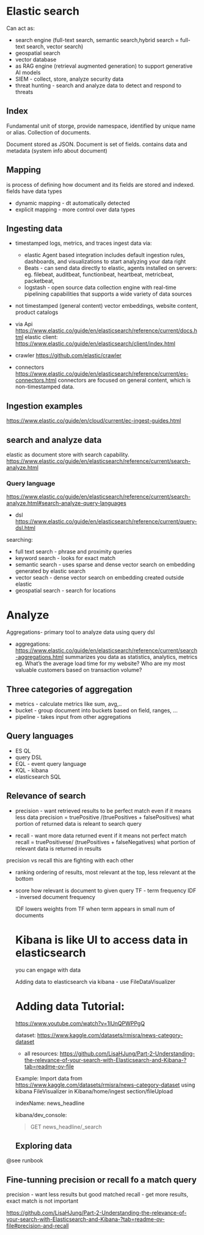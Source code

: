 

# Elastic search
Can act as:
- search engine (full-text search, semantic search,hybrid search = full-text search, vector search)
- geospatial search
- vector database
- as RAG engine (retrieval augmented generation) to support generative AI models
- SIEM - collect, store, analyze security data
- threat hunting - search and analyze data to detect and respond to threats


## Index
Fundamental unit of storge, provide namespace, identified by unique name or alias. Collection of documents.

Document stored as JSON. Document is set of fields. contains data and metadata (system info about document)

## Mapping
is process of defining how document and its fields are stored and indexed.
fields have data types
- dynamic mapping - dt automatically detected
- explicit mapping - more control over data types
  


## Ingesting data
- timestamped 
   logs, metrics, and traces
   ingest data via:
     - elastic Agent based integration includes default ingestion rules, dashboards, and visualizations to start analyzing your data right 
     - Beats - can send data directly to elastic, agents installed on servers: eg. filebeat, auditbeat,
      functionbeat, heartbeat, metricbeat, packetbeat, 
     - logstash - open source data collection engine with real-time pipelining capabilities that supports a wide variety of data sources
- not timestamped (general content) 
  vector embeddings, website content, product catalogs

- via  Api 
https://www.elastic.co/guide/en/elasticsearch/reference/current/docs.html
   elastic client: https://www.elastic.co/guide/en/elasticsearch/client/index.html
- crawler https://github.com/elastic/crawler
- connectors https://www.elastic.co/guide/en/elasticsearch/reference/current/es-connectors.html
 connectors are focused on general content, which is non-timestamped data.


 ## Ingestion examples
 https://www.elastic.co/guide/en/cloud/current/ec-ingest-guides.html

 ## search and analyze data
 elastic as document store with search capability.
 https://www.elastic.co/guide/en/elasticsearch/reference/current/search-analyze.html

 ### Query language
 https://www.elastic.co/guide/en/elasticsearch/reference/current/search-analyze.html#search-analyze-query-languages

 - dsl https://www.elastic.co/guide/en/elasticsearch/reference/current/query-dsl.html

searching:
- full text search - phrase and proximity queries
- keyword search - looks for exact match
- semantic search - uses sparse and dense vector search on embedding generated by elastic search
- vector seach - dense  vector search on embedding created outside elastic
- geospatial search - search for locations

# Analyze
Aggregations- primary tool to analyze data using query dsl
- aggregations: https://www.elastic.co/guide/en/elasticsearch/reference/current/search-aggregations.html
summarizes you data as statistics, analytics, metrics
eg. What’s the average load time for my website?
Who are my most valuable customers based on transaction volume?

## Three categories of aggregation
- metrics - calculate metrics like sum, avg,..
- bucket - group document into buckets based on field, ranges, ...
- pipeline - takes input from other aggregations

## Query languages
- ES QL
- query DSL
- EQL  - event query language
- KQL - kibana
- elasticsearch SQL


## Relevance of search
- precision - want retrieved results to be perfect match even if it means less data
precision = truePositive /(truePositives + falsePositives)
what portion of returned data is releant to search query

- recall - want more data returned event if it means not perfect match
recall = truePositivese/ (truePositives + falseNegatives)
what portion of relevant data is returned in results

precision vs recall  this are fighting with each other

- ranking 
  ordering of results, most relevant at the top, less relevant at the bottom
- score
  how relevant is document to given query
  TF - term frequency
  IDF - inversed document frequency

  IDF lowers weights from TF when term appears in small num of documents
  
  # Kibana is like UI to access data in elasticsearch
  you can engage with data

  Adding data to elasticsearch via kibana - use FileDataVisualizer

  # Adding data Tutorial: 
  https://www.youtube.com/watch?v=1lUnQPWPPgQ

  dataset: 
  https://www.kaggle.com/datasets/rmisra/news-category-dataset

  - all resources: 
  https://github.com/LisaHJung/Part-2-Understanding-the-relevance-of-your-search-with-Elasticsearch-and-Kibana-?tab=readme-ov-file

  Example:
  Import data from https://www.kaggle.com/datasets/rmisra/news-category-dataset using kibana FileVisualizer in Kibana/home/ingest section/fileUpload

  indexName: news_headline

  kibana/dev_console: 
  > GET news_headline/_search

  ## Exploring data
@see runbook  


## Fine-tunning precision or recall fo a match query
precision - want less results but good matched
recall - get more results, exact match is not important

https://github.com/LisaHJung/Part-2-Understanding-the-relevance-of-your-search-with-Elasticsearch-and-Kibana-?tab=readme-ov-file#precision-and-recall